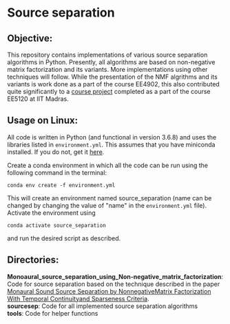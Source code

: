 # Source separation    
   
## Objective:    
This repository contains implementations of various source separation algorithms in Python. Presently, all algorithms are based on non-negative matrix factorization and its variants. More implementations using other techniques will follow.  While the presentation of the NMF algrithms and its variants is work done as a part of the course EE4902, this also contributed quite significantly to a [course project](https://www.youtube.com/watch?v=vc-WlAqv17c) completed as a part of the course EE5120 at IIT Madras. 
     

## Usage on Linux:    

All code is written in Python (and functional in version 3.6.8) and uses the libraries listed in ```environment.yml```. This assumes that you have miniconda installed. If you do not, get it [here](https://conda.io/projects/conda/en/latest/user-guide/install/linux.html).

Create a conda environment in which all the code can be run using the following command in the terminal:
```
conda env create -f environment.yml
```

This will create an environment named source_separation (name can be changed by changing the value of "name" in the ```environment.yml``` file). Activate the environment using 
```
conda activate source_separation
```

and run the desired script as described.
            
## Directories:        
     
__Monoaural_source_separation_using_Non-negative_matrix_factorization__: Code for source separation based on the technique described in the paper [Monaural Sound Source Separation by NonnegativeMatrix Factorization With Temporal Continuityand Sparseness Criteria](http://www.cs.tut.fi/sgn/arg/music/tuomasv/virtanen_taslp2007.pdf).      
__sourcesep__: Code for all implemented source separation algorithms     
__tools__: Code for helper functions     
